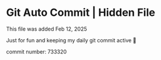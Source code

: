# Git Auto Commit | Hidden File

This file was added Feb 12, 2025

Just for fun and keeping my daily git commit active 🤪

commit number: 733320
